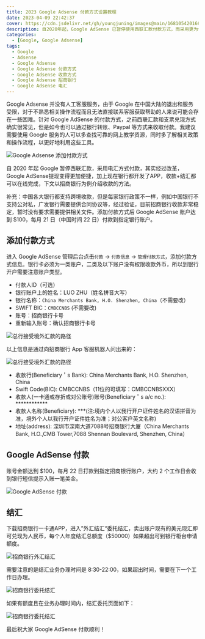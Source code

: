 ```yaml
---
title: 2023 Google Adsense 付款方式设置教程
date: 2023-04-09 22:42:37
cover: https://cdn.jsdelivr.net/gh/youngjuning/images@main/1681054201669.png
description: 自2020年起，Google AdSense 已暂停使用西联汇款付款方式，而采用更为便捷的电汇方式进行付款。由于技术的不断发展，现在银行也都开发了APP，用户可以在线完成收款和结汇的操作。以下是以招商银行为例介绍 Google AdSense 收款方法
categories:
  - [Google, Google Adsense]
tags:
  - Google
  - Adsense
  - Google Adsense
  - Google Adsense 付款方式
  - Google Adsense 收款方式
  - Google Adsense 招商银行
  - Google Adsense 电汇
---
```


<ins class="adsbygoogle" style="display:block; text-align:center;"  data-ad-layout="in-article" data-ad-format="fluid" data-ad-client="ca-pub-7962287588031867" data-ad-slot="2542544532"></ins><script> (adsbygoogle = window.adsbygoogle || []).push({});</script>


Google Adsense 并没有人工客服服务，由于 Google 在中国大陆的退出和服务受限，对于不熟悉相关操作流程而且无法直接联系客服获取帮助的人来说可能会存在一些困难。针对 Google AdSense 的付款方式，之前西联汇款和支票兑现方式确实很常见，但是如今也可以通过银行转账、Paypal 等方式来收取付款。我建议需要使用 Google 服务的人可以多查找可靠的网上教学资源，同时多了解相关政策和操作流程，以更好地利用这些工具。

![Google Adsense 添加付款方式](https://cdn.jsdelivr.net/gh/youngjuning/images@main/1681051625654.png)

自 2020 年起 Google 暂停西联汇款，采用电汇方式付款，其实经过改革，Google AdSense提现变得更加便捷，加上现在银行都开发了APP，收款+结汇都可以在线完成，下文以招商银行为例介绍收款的方法。

补充：中国各大银行都支持跨境收款，但是每家银行政策不一样，例如中国银行不支持公对私，广发银行需要提供合同协议等，经过验证，目前招商银行收款非常稳定，暂时没有要求需要提供相关文件。添加付款方式后 Google AdSense 账户达到 $100，每月 21 日（中国时间 22 日）付款到指定银行账户。

## 添加付款方式

进入 Google AdSense 管理后台点击`付款` -> `付款信息` -> `管理付款方式`，添加付款方式信息。银行卡必须为一类账户，二类及以下账户没有权限收款外币，所以到银行开户需要注意账户类型。

- 付款人ID（可选）
- 银行账户上的姓名：LUO ZHU（姓名拼音大写）
- 银行名称：`China Merchants Bank, H.O. Shenzhen, China`（不需要改）
- SWIFT BIC：`CMBCCNBS` (不需要改)
- 账号：招商银行卡号
- 重新输入账号：确认招商银行卡号

![总行接受境外汇款的路径](https://cdn.jsdelivr.net/gh/youngjuning/images@main/1681053357059.png)

以上信息是通过向招商银行 App 客服机器人问出来的：

![总行接受境外汇款的路径](https://cdn.jsdelivr.net/gh/youngjuning/images@main/1681053178244.png)

- 收款行(Beneficiary＇s Bank): China Merchants Bank, H.O. Shenzhen, China
- Swift Code(BIC): CMBCCNBS（11位的可填写：CMBCCNBSXXX）
- 收款人(一卡通或存折或对公账号)账号(Beneficiary＇s a/c no.):  ************
- 收款人名称(Beneficiary): ***(注:境内个人以我行开户证件姓名的汉语拼音为准，境外个人以我行开户证件姓名为准；对公客户英文名称)
- 地址(address): 深圳市深南大道7088号招商银行大厦（China Merchants Bank, H.O.,CMB Tower,7088 Shennan Boulevard, Shenzhen, China）

## Google AdSense 付款

账号金额达到 $100，每月 22 日打款到指定招商银行账户，大约 2 个工作日会收到银行短信提示入账一笔美金。

![Google AdSense 付款](https://cdn.jsdelivr.net/gh/youngjuning/images@main/1681053414520.png)

## 结汇

下载招商银行一卡通APP，进入”外汇结汇“委托结汇，卖出账户现有的美元现汇即可兑现为人民币，每个人年度结汇总额度（$50000）如果超出可到银行柜台申请额度。

![招商银行外汇结汇](https://cdn.jsdelivr.net/gh/youngjuning/images@main/1681053513525.png)

需要注意的是结汇业务办理时间是 8:30-22:00，如果超出时间，需要在下一个工作日办理。

![招商银行委托结汇](https://cdn.jsdelivr.net/gh/youngjuning/images@main/1681053627730.png)

如果有额度且在业务办理时间内，结汇委托页面如下：

![招商银行委托结汇](https://cdn.jsdelivr.net/gh/youngjuning/images@main/1681053688032.png)

最后祝大家 Google AdSense 付款顺利！
